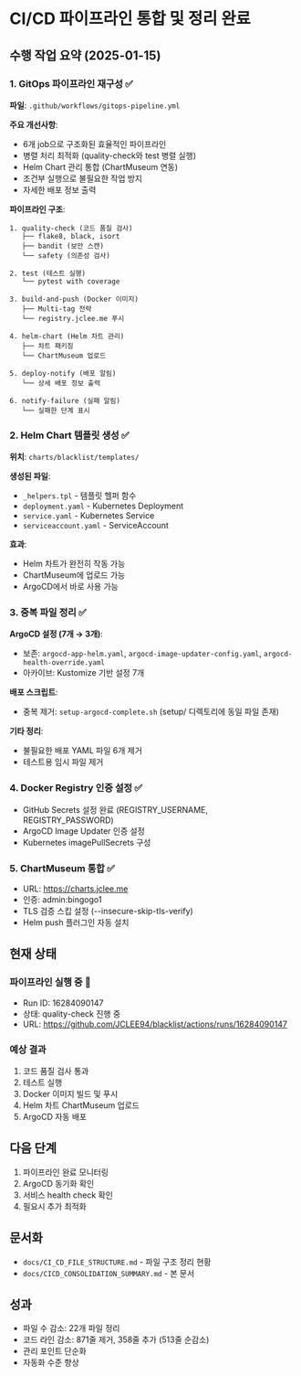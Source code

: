 # CI/CD 파이프라인 통합 및 정리 완료

## 수행 작업 요약 (2025-01-15)

### 1. GitOps 파이프라인 재구성 ✅
**파일**: `.github/workflows/gitops-pipeline.yml`

**주요 개선사항**:
- 6개 job으로 구조화된 효율적인 파이프라인
- 병렬 처리 최적화 (quality-check와 test 병렬 실행)
- Helm Chart 관리 통합 (ChartMuseum 연동)
- 조건부 실행으로 불필요한 작업 방지
- 자세한 배포 정보 출력

**파이프라인 구조**:
```
1. quality-check (코드 품질 검사)
   ├── flake8, black, isort
   ├── bandit (보안 스캔)
   └── safety (의존성 검사)
   
2. test (테스트 실행)
   └── pytest with coverage
   
3. build-and-push (Docker 이미지)
   ├── Multi-tag 전략
   └── registry.jclee.me 푸시
   
4. helm-chart (Helm 차트 관리)
   ├── 차트 패키징
   └── ChartMuseum 업로드
   
5. deploy-notify (배포 알림)
   └── 상세 배포 정보 출력
   
6. notify-failure (실패 알림)
   └── 실패한 단계 표시
```

### 2. Helm Chart 템플릿 생성 ✅
**위치**: `charts/blacklist/templates/`

**생성된 파일**:
- `_helpers.tpl` - 템플릿 헬퍼 함수
- `deployment.yaml` - Kubernetes Deployment
- `service.yaml` - Kubernetes Service
- `serviceaccount.yaml` - ServiceAccount

**효과**:
- Helm 차트가 완전히 작동 가능
- ChartMuseum에 업로드 가능
- ArgoCD에서 바로 사용 가능

### 3. 중복 파일 정리 ✅

**ArgoCD 설정 (7개 → 3개)**:
- 보존: `argocd-app-helm.yaml`, `argocd-image-updater-config.yaml`, `argocd-health-override.yaml`
- 아카이브: Kustomize 기반 설정 7개

**배포 스크립트**:
- 중복 제거: `setup-argocd-complete.sh` (setup/ 디렉토리에 동일 파일 존재)

**기타 정리**:
- 불필요한 배포 YAML 파일 6개 제거
- 테스트용 임시 파일 제거

### 4. Docker Registry 인증 설정 ✅
- GitHub Secrets 설정 완료 (REGISTRY_USERNAME, REGISTRY_PASSWORD)
- ArgoCD Image Updater 인증 설정
- Kubernetes imagePullSecrets 구성

### 5. ChartMuseum 통합 ✅
- URL: https://charts.jclee.me
- 인증: admin:bingogo1
- TLS 검증 스킵 설정 (--insecure-skip-tls-verify)
- Helm push 플러그인 자동 설치

## 현재 상태

### 파이프라인 실행 중 🔄
- Run ID: 16284090147
- 상태: quality-check 진행 중
- URL: https://github.com/JCLEE94/blacklist/actions/runs/16284090147

### 예상 결과
1. 코드 품질 검사 통과
2. 테스트 실행
3. Docker 이미지 빌드 및 푸시
4. Helm 차트 ChartMuseum 업로드
5. ArgoCD 자동 배포

## 다음 단계

1. 파이프라인 완료 모니터링
2. ArgoCD 동기화 확인
3. 서비스 health check 확인
4. 필요시 추가 최적화

## 문서화
- `docs/CI_CD_FILE_STRUCTURE.md` - 파일 구조 정리 현황
- `docs/CICD_CONSOLIDATION_SUMMARY.md` - 본 문서

## 성과
- 파일 수 감소: 22개 파일 정리
- 코드 라인 감소: 871줄 제거, 358줄 추가 (513줄 순감소)
- 관리 포인트 단순화
- 자동화 수준 향상